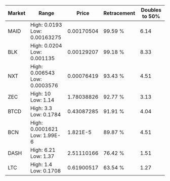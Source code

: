 | Market | Range | Price| Retracement | Doubles to 50% |
| --- | --- | --- | --- | --- |
| MAID | High: 0.0193<br />Low: 0.00163275 | 0.00170504 | 99.59 % | 6.14 |
| BLK | High: 0.0204<br />Low: 0.001135 | 0.00129207 | 99.18 % | 8.33 |
| NXT | High: 0.006543<br />Low: 0.0003576 | 0.00076419 | 93.43 % | 4.51 |
| ZEC | High: 10<br />Low: 1.14 | 1.78038826 | 92.77 % | 3.13 |
| BTCD | High: 3.3<br />Low: 0.1784 | 0.43087285 | 91.91 % | 4.04 |
| BCN | High: 0.0001621<br />Low: 1.99E-6 | 1.821E-5 | 89.87 % | 4.51 |
| DASH | High: 6.21<br />Low: 1.37 | 2.51110166 | 76.42 % | 1.51 |
| LTC | High: 1.4<br />Low: 0.1708 | 0.61900517 | 63.54 % | 1.27 |
